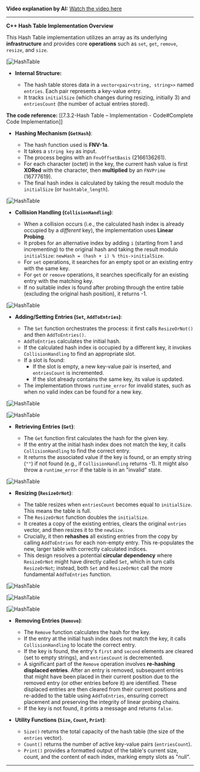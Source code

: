 **Video explanation by AI:** [Watch the video here](https://notebooklm.google.com/notebook/68a51878-3ce2-4a6e-ba12-62bb4ec9e31e?artifactId=aa4eb9a2-c5e7-4df3-8a87-db6e1956bed2)

---

**C++ Hash Table Implementation Overview**

This Hash Table implementation utilizes an array as its underlying **infrastructure** and provides core **operations** such as `set`, `get`, `remove`, `resize`, and `size`.

[![HashTable](G:\DSA\Slides\HashTable-Implement\s1.png)

- **Internal Structure:**
    
    - The hash table stores data in a `vector<pair<string, string>>` named `entries`. Each pair represents a key-value entry.
    - It tracks `initialSize` (which changes during resizing, initially 3) and `entriesCount` (the number of actual entries stored).

**The code reference:** [[7.3.2-Hash Table – Implementation - Code#Complete Code Implementation]]

- **Hashing Mechanism (`GetHash`)**:
    
    - The hash function used is **FNV-1a**.
    - It takes a `string key` as input.
    - The process begins with an `FnvOffsetBasis` (2166136261).
    - For each character (octet) in the key, the current hash value is first **XORed** with the character, then **multiplied** by an `FNVPrime` (16777619).
    - The final hash index is calculated by taking the result modulo the `initialSize` (or `hashtable_length`).

[![HashTable](G:\DSA\Slides\HashTable-Implement\s2.png)

- **Collision Handling (`CollisionHandling`)**:
    
    - When a collision occurs (i.e., the calculated hash index is already occupied by a _different_ key), the implementation uses **Linear Probing**.
    - It probes for an alternative index by adding `i` (starting from 1 and incrementing) to the original hash and taking the result modulo `initialSize`: `newHash = (hash + i) % this->initialSize`.
    - For `set` operations, it searches for an empty spot or an existing entry with the same key.
    - For `get` or `remove` operations, it searches specifically for an existing entry with the matching key.
    - If no suitable index is found after probing through the entire table (excluding the original hash position), it returns -1.

[![HashTable](G:\DSA\Slides\HashTable-Implement\s3.png)

- **Adding/Setting Entries (`Set`, `AddToEntries`)**:
    
    - The `Set` function orchestrates the process: it first calls `ResizeOrNot()` and then `AddToEntries()`.
    - `AddToEntries` calculates the initial hash.
    - If the calculated hash index is occupied by a different key, it invokes `CollisionHandling` to find an appropriate slot.
    - If a slot is found:
        - If the slot is empty, a new key-value pair is inserted, and `entriesCount` is incremented.
        - If the slot already contains the same key, its value is updated.
    - The implementation throws `runtime_error` for invalid states, such as when no valid index can be found for a new key.

[![HashTable](G:\DSA\Slides\HashTable-Implement\s6.png)

[![HashTable](G:\DSA\Slides\HashTable-Implement\s4.png)

- **Retrieving Entries (`Get`)**:
    
    - The `Get` function first calculates the hash for the given key.
    - If the entry at the initial hash index does not match the key, it calls `CollisionHandling` to find the correct entry.
    - It returns the associated value if the key is found, or an empty string (`""`) if not found (e.g., if `CollisionHandling` returns -1). It might also throw a `runtime_error` if the table is in an "invalid" state.

[![HashTable](G:\DSA\Slides\HashTable-Implement\s9.png)

- **Resizing (`ResizeOrNot`)**:
    
    - The table resizes when `entriesCount` becomes equal to `initialSize`. This means the table is full.
    - The `ResizeOrNot` function doubles the `initialSize`.
    - It creates a copy of the existing entries, clears the original `entries` vector, and then resizes it to the `newSize`.
    - Crucially, it then **rehashes** all existing entries from the copy by calling `AddToEntries` for each non-empty entry. This re-populates the new, larger table with correctly calculated indices.
    - This design resolves a potential **circular dependency** where `ResizeOrNot` might have directly called `Set`, which in turn calls `ResizeOrNot`; instead, both `Set` and `ResizeOrNot` call the more fundamental `AddToEntries` function.

[![HashTable](G:\DSA\Slides\HashTable-Implement\s5.png)

[![HashTable](G:\DSA\Slides\HashTable-Implement\s7.png)

[![HashTable](G:\DSA\Slides\HashTable-Implement\s8.png)

- **Removing Entries (`Remove`)**:
    
    - The `Remove` function calculates the hash for the key.
    - If the entry at the initial hash index does not match the key, it calls `CollisionHandling` to locate the correct entry.
    - If the key is found, the entry's `first` and `second` elements are cleared (set to empty strings), and `entriesCount` is decremented.
    - A significant part of the `Remove` operation involves **re-hashing displaced entries**. After an entry is removed, subsequent entries that might have been placed in their current position due to the removed entry (or other entries before it) are identified. These displaced entries are then cleared from their current positions and re-added to the table using `AddToEntries`, ensuring correct placement and preserving the integrity of linear probing chains.
    - If the key is not found, it prints a message and returns `false`.
- **Utility Functions (`Size`, `Count`, `Print`)**:
    
    - `Size()` returns the total capacity of the hash table (the size of the `entries` vector).
    - `Count()` returns the number of active key-value pairs (`entriesCount`).
    - `Print()` provides a formatted output of the table's current size, count, and the content of each index, marking empty slots as "null".

---